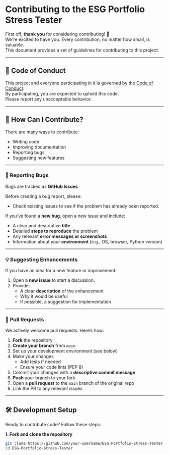# Contributing to the ESG Portfolio Stress Tester

First off, **thank you** for considering contributing! 🎉  
We're excited to have you. Every contribution, no matter how small, is valuable.  
This document provides a set of guidelines for contributing to this project.

---

## 📜 Code of Conduct
This project and everyone participating in it is governed by the [Code of Conduct](CODE_OF_CONDUCT.md).  
By participating, you are expected to uphold this code.  
Please report any unacceptable behavior.

---

## 🤝 How Can I Contribute?

There are many ways to contribute:
- Writing code  
- Improving documentation  
- Reporting bugs  
- Suggesting new features  

---

### 🐞 Reporting Bugs
Bugs are tracked as **GitHub Issues**.  

Before creating a bug report, please:
- Check existing issues to see if the problem has already been reported.

If you've found a **new bug**, open a new issue and include:
- A clear and descriptive **title**  
- Detailed **steps to reproduce** the problem  
- Any relevant **error messages or screenshots**  
- Information about your **environment** (e.g., OS, browser, Python version)

---

### 💡 Suggesting Enhancements
If you have an idea for a new feature or improvement:
1. Open a **new issue** to start a discussion.  
2. Provide:
   - A clear **description** of the enhancement  
   - Why it would be useful  
   - If possible, a suggestion for implementation  

---

### 🔀 Pull Requests
We actively welcome pull requests. Here’s how:

1. **Fork** the repository  
2. **Create your branch** from `main`  
3. Set up your development environment (see below)  
4. Make your changes  
   - Add tests if needed  
   - Ensure your code lints (PEP 8)  
5. Commit your changes with a **descriptive commit message**  
6. **Push** your branch to your fork  
7. Open a **pull request** to the `main` branch of the original repo  
8. Link the PR to any relevant issues  

---

## 🛠️ Development Setup

Ready to contribute code? Follow these steps:

**1. Fork and clone the repository**
```bash
git clone https://github.com/your-username/ESG-Portfolio-Stress-Tester.git
cd ESG-Portfolio-Stress-Tester
